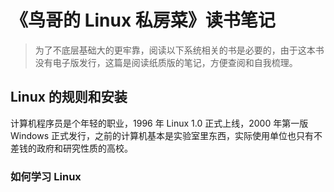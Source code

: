 # 《鸟哥的 Linux 私房菜》读书笔记

> 为了不底层基础大的更牢靠，阅读以下系统相关的书是必要的，由于这本书没有电子版发行，这篇是阅读纸质版的笔记，方便查阅和自我梳理。

## Linux 的规则和安装

计算机程序员是个年轻的职业，1996 年 Linux 1.0 正式上线，2000 年第一版 Windows 正式发行，之前的计算机基本是实验室里东西，实际使用单位也只有不差钱的政府和研究性质的高校。

### 如何学习 Linux

